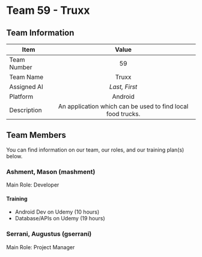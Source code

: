 # Team 59 - Truxx

## Team Information

|Item|Value|
|---|:---:|
|Team Number|59|
|Team Name|Truxx|
|Assigned AI|*Last, First*|
|Platform|Android|
|Description|An application which can be used to find local food trucks.|

## Team Members
You can find information on our team, our roles, and our training plan(s) below.

### Ashment, Mason (mashment)
Main Role: Developer

#### Training
- Android Dev on Udemy (10 hours)
- Database/APIs on Udemy (19 hours)

### Serrani, Augustus (gserrani)
Main Role: Project Manager